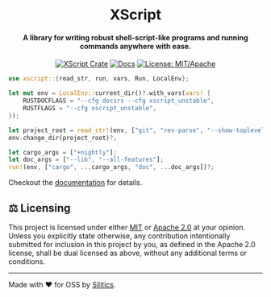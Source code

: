 <h1 align="center">
  XScript
</h1>
<h4 align="center">
  A library for writing robust shell-script-like programs and running commands anywhere with ease.
</h4>
<p align="center">
  <a href="https://crates.io/crates/xscript"><img alt="XScript Crate" src="https://img.shields.io/crates/v/xscript"></a>
  <a href="https://docs.rs/xscript/latest/xscript/"><img alt="Docs" src="https://img.shields.io/static/v1?label=docs&message=docs.rs&color=blue"></a>
  <a href="https://crates.io/crates/xscript"><img alt="License: MIT/Apache" src="https://img.shields.io/crates/l/xscript"></a>
</p>

```rust
use xscript::{read_str, run, vars, Run, LocalEnv};

let mut env = LocalEnv::current_dir()?.with_vars(vars! {
    RUSTDOCFLAGS = "--cfg docsrs --cfg xscript_unstable",
    RUSTFLAGS = "--cfg xscript_unstable",
});

let project_root = read_str!(env, ["git", "rev-parse", "--show-toplevel"])?;
env.change_dir(project_root)?;

let cargo_args = ["+nightly"];
let doc_args = ["--lib", "--all-features"];
run!(env, ["cargo", ...cargo_args, "doc", ...doc_args])?;
```

Checkout the [documentation](https://docs.rs/xscript/latest/xscript/) for details.

## ⚖️ Licensing

This project is licensed under either [MIT](https://github.com/silitics/xscript-rs/blob/main/LICENSE-MIT) or [Apache 2.0](https://github.com/silitics/xscript-rs/blob/main/LICENSE-APACHE) at your opinion. Unless you explicitly state otherwise, any contribution intentionally submitted for inclusion in this project by you, as defined in the Apache 2.0 license, shall be dual licensed as above, without any additional terms or conditions.

---

Made with ❤️ for OSS by [Silitics](https://www.silitics.com).
